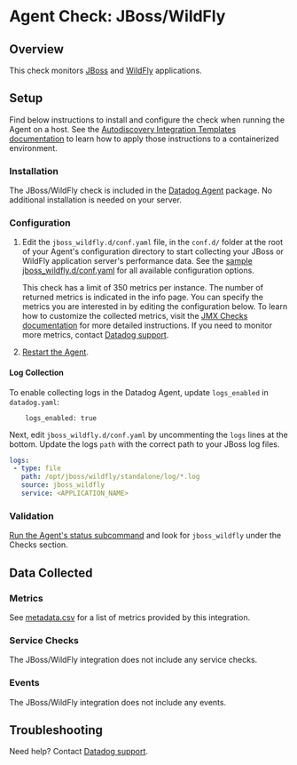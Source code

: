# Agent Check: JBoss/WildFly

## Overview

This check monitors [JBoss][1] and [WildFly][2] applications.

## Setup

Find below instructions to install and configure the check when running the Agent on a host. See the [Autodiscovery Integration Templates documentation][3] to learn how to apply those instructions to a containerized environment.

### Installation

The JBoss/WildFly check is included in the [Datadog Agent][4] package. No additional installation is needed on your server.

### Configuration

1. Edit the `jboss_wildfly.d/conf.yaml` file, in the `conf.d/` folder at the root of your
   Agent's configuration directory to start collecting your JBoss or WildFly application server's
   performance data. See the [sample jboss_wildfly.d/conf.yaml][5] for all available configuration options.

   This check has a limit of 350 metrics per instance. The number of returned metrics is indicated in the info page.
   You can specify the metrics you are interested in by editing the configuration below.
   To learn how to customize the collected metrics, visit the [JMX Checks documentation][6] for more detailed instructions.
   If you need to monitor more metrics, contact [Datadog support][7].

2. [Restart the Agent][8].

#### Log Collection

To enable collecting logs in the Datadog Agent, update `logs_enabled` in `datadog.yaml`:
```
    logs_enabled: true
```

Next, edit `jboss_wildfly.d/conf.yaml` by uncommenting the `logs` lines at the bottom. Update the logs `path` with the correct path to your JBoss log files.

```yaml
logs:
 - type: file
   path: /opt/jboss/wildfly/standalone/log/*.log
   source: jboss_wildfly
   service: <APPLICATION_NAME>
```

### Validation

[Run the Agent's status subcommand][9] and look for `jboss_wildfly` under the Checks section.

## Data Collected

### Metrics

See [metadata.csv][9] for a list of metrics provided by this integration.

### Service Checks

The JBoss/WildFly integration does not include any service checks.

### Events

The JBoss/WildFly integration does not include any events.

## Troubleshooting

Need help? Contact [Datadog support][8].

[1]: https://developers.redhat.com/products/eap/overview
[2]: http://wildfly.org
[3]: https://docs.datadoghq.com/agent/autodiscovery/integrations
[4]: https://app.datadoghq.com/account/settings#agent
[5]: https://github.com/DataDog/integrations-core/blob/master/jboss_wildfly/datadog_checks/jboss_wildfly/data/conf.yaml.example
[6]: https://docs.datadoghq.com/integrations/java
[7]: https://docs.datadoghq.com/help
[8]: https://docs.datadoghq.com/agent/guide/agent-commands/#start-stop-restart-the-agent
[9]: https://docs.datadoghq.com/agent/guide/agent-commands/#agent-status-and-information
